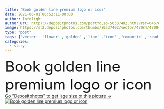 ```yaml
---
title: 'Book golden line premium logo or icon'
date: 2021-06-01T06:52:11+00:00
author: Infolight
author_url: https://depositphotos.com/portfolio-50337402.html?ref=64678756
image: https://st2.depositphotos.com/thumbs/50337402/vector/47084/470841262/api_thumb_450.jpg?forcejpeg=true
type: "post"
tags: ['vector' ,'flower' ,'golden' ,'line' ,'icon' ,'romantic' ,'read' ,'book' ,'education' ,'royal' ,'story' ,'logo' ,'novel' ,'eps' ,'premium' ]
categories: 
  - story
---
```

<div aling="center">
            <font size="60"> Book golden line premium logo or icon</font>   
</div>
<div>
    <a href='https://st2.depositphotos.com/thumbs/50337402/vector/47084/470841262/api_thumb_450.jpg?forcejpeg=true?ref=64678756' target=_blank > Go "Depositphotos" to get lage size of this picture ->
        <img href='https://st2.depositphotos.com/thumbs/50337402/vector/47084/470841262/api_thumb_450.jpg?forcejpeg=true?ref=64678756' src='https://st2.depositphotos.com/50337402/47084/v/950/depositphotos_470841262-stock-illustration-book-golden-line-premium-logo.jpg?forcejpeg=true' alt='Book golden line premium logo or icon' >
    </a>
</div>
